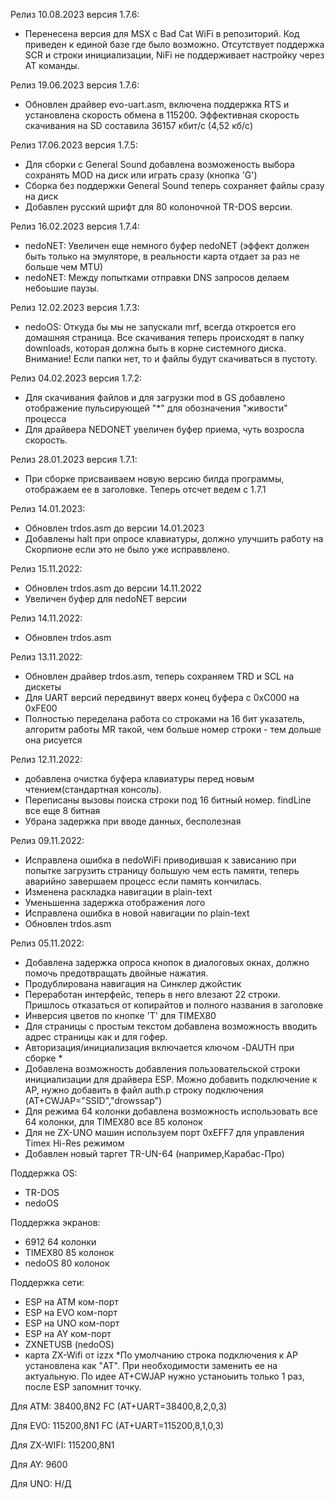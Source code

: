 Релиз 10.08.2023 версия 1.7.6:
- Перенесена версия для MSX с Bad Cat WiFi в репозиторий. Код приведен к единой базе где было возможно. Отсутствует  поддержка SCR и строки инициализации, NiFi не поддерживает настройку через AT команды.

Релиз 19.06.2023 версия 1.7.6:
- Обновлен драйвер evo-uart.asm, включена поддержка RTS и установлена скорость обмена в 115200. Эффективная скорость скачивания на SD составила 36157 кбит/с (4,52 кб/с)

Релиз 17.06.2023 версия 1.7.5:
- Для сборки с General Sound добавлена возможеность выбора сохранять  MOD на диск или играть сразу (кнопка 'G')
- Сборка без поддержки General Sound теперь сохраняет файлы сразу на диск
- Добавлен русский шрифт для 80 колоночной TR-DOS версии.

Релиз 16.02.2023 версия 1.7.4:
- nedoNET: Увеличен еще немного буфер nedoNET (эффект должен быть только на эмуляторе, в реальности карта отдает за раз не больше чем MTU)
- nedoNET: Между попытками отправки DNS запросов делаем небоьшие паузы.

Релиз 12.02.2023 версия 1.7.3:
- nedoOS: Откуда бы мы не запускали mrf, всегда откроется его домашняя страница. Все скачивания теперь происходят в папку downloads, которая должна быть в корне системного диска. Внимание! Если папки нет, то и файлы будут скачиваться в пустоту.

Релиз 04.02.2023 версия 1.7.2:
- Для скачивания файлов и для загрузки mod в GS добавлено отображение пульсирующей "*" для  обозначения "живости" процесса
- Для драйвера NEDONET увеличен буфер приема, чуть возросла скорость.

Релиз 28.01.2023 версия 1.7.1:
 - При сборке присваиваем новую версию билда программы, отображаем ее в заголовке. Теперь отсчет ведем с 1.7.1

Релиз 14.01.2023:
 - Обновлен trdos.asm до версии 14.01.2023
 - Добавлены halt при опросе клавиатуры, должно улучшить работу на Скорпионе если это не было уже исправвлено.


Релиз 15.11.2022:
 - Обновлен trdos.asm до версии 14.11.2022
 - Увеличен буфер для nedoNET версии

Релиз 14.11.2022:
 - Обновлен trdos.asm

Релиз 13.11.2022:
 - Обновлен драйвер trdos.asm, теперь  сохраняем TRD и SCL на дискеты
 - Для UART версий передвинут вверх конец буфера с 0xC000 на 0хFE00
 - Полностью переделана работа со строками на 16 бит указатель, алгоритм работы MR такой, чем больше номер строки - тем дольше она рисуется

Релиз 12.11.2022:
 - добавлена очистка буфера клавиатуры перед новым чтением(стандартная консоль).
 - Переписаны вызовы поиска строки под 16 битный номер. findLine все еще 8 битная
 - Убрана задержка  при вводе данных, бесполезная

Релиз 09.11.2022:
 - Исправлена ошибка в nedoWiFi приводившая к зависанию при попытке загрузить страницу  большую чем есть памяти, теперь аварийно завершаем процесс если память кончилась.
 - Изменена раскладка навигации в plain-text
 - Уменьшенна задержка отображения лого
 - Исправлена ошибка в новой навигации по plain-text
 - Обновлен trdos.asm

Релиз 05.11.2022:
 - Добавлена задержка опроса кнопок в  диалоговых окнах, должно помочь предотвращать двойные нажатия.
 - Продублирована навигация на Синклер джойстик
 - Переработан интерфейс, теперь в него влезают 22 строки. Пришлось отказаться от копирайтов  и полного названия в заголовке
 - Инверсия цветов  по кнопке 'T' для TIMEX80
 - Для страницы с простым текстом добавлена возможность вводить адрес страницы как и для гофер.
 - Авторизация/инициализация включается ключом -DAUTH при сборке *
 - Добавлена возможность добавления пользовательской строки инициализации для драйвера ESP. Можно добавить подключение к АP, нужно добавить в файл auth.p строку  подключения (AT+CWJAP="SSID","drowssap")
 - Для режима 64 колонки  добавлена возможность использовать  все 64 колонки, для TIMEX80 все 85 колонок
 - Для не ZX-UNO машин используем порт 0xEFF7 для управления Timex Hi-Res режимом
 - Добавлен новый таргет TR-UN-64 (например,Карабас-Про)

Поддержка OS:
 - TR-DOS
 - nedoOS

Поддержка экранов:
 - 6912     64 колонки
 - TIMEX80  85 колонок
 - nedoOS   80 колонок

Поддержка сети:
 - ESP на ATM ком-порт
 - ESP на EVO ком-порт
 - ESP на UNO ком-порт
 - ESP на  AY ком-порт
 - ZXNETUSB (nedoOS)
 - карта ZX-Wifi от izzx
*По умолчанию строка подключения к AP  установлена как "AT". При необходимости заменить ее на актуальную. По идее AT+CWJAP нужно устаноыить только 1 раз, после ESP запомнит точку.

Для АТМ:     38400,8N2  FC (AT+UART=38400,8,2,0,3)

Для EVO:     115200,8N1 FC (AT+UART=115200,8,1,0,3)

Для ZX-WIFI: 115200,8N1

Для AY:       9600

Для UNO:      Н/Д
